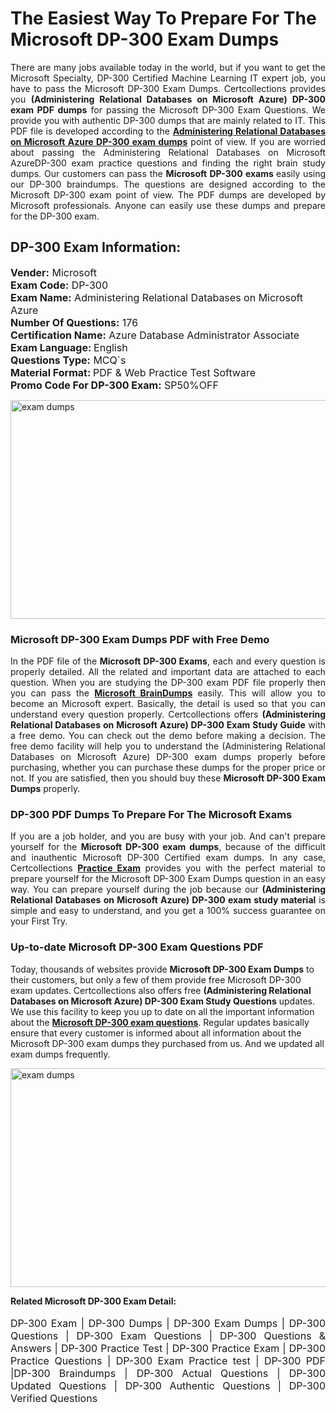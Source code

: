 <h1>The Easiest Way To Prepare For The Microsoft DP-300 Exam Dumps</h1> <p style="text-align:justify">There are many jobs available today in the world, but if you want to get the Microsoft Specialty, DP-300 Certified Machine Learning IT expert job, you have to pass the Microsoft DP-300 Exam Dumps. Certcollections provides you <strong>(Administering Relational Databases on Microsoft Azure) DP-300 exam PDF dumps</strong> for passing the Microsoft DP-300 Exam Questions. We provide you with authentic DP-300 dumps that are mainly related to IT. This PDF file is developed according to the <a href="https://www.certsofficial.com/microsoft/dp-300-questions"><strong>Administering Relational Databases on Microsoft Azure DP-300 exam dumps</strong></a> point of view. If you are worried about passing the Administering Relational Databases on Microsoft AzureDP-300 exam practice questions and finding the right brain study dumps. Our customers can pass the <strong>Microsoft DP-300 exams </strong>easily using our DP-300 braindumps. The questions are designed according to the Microsoft DP-300 exam point of view. The PDF dumps are developed by Microsoft professionals. Anyone can easily use these dumps and prepare for the DP-300 exam.</p> <h2><strong>DP-300 Exam Information:</strong></h2> <p><span style="font-size:16px"><strong>Vender:</strong> Microsoft<br /> <strong>Exam Code:</strong> DP-300<br /> <strong>Exam Name:</strong> Administering Relational Databases on Microsoft Azure<br /> <strong>Number Of Questions:</strong> 176<br /> <strong>Certification Name:</strong> Azure Database Administrator Associate<br /> <strong>Exam Language: </strong>English<br /> <strong>Questions Type:</strong> MCQ`s<br /> <strong>Material Format: </strong>PDF & Web Practice Test Software<br /> <strong>Promo Code For DP-300 Exam:</strong> SP50%OFF</span></p> <p><a href="https://www.certsofficial.com/microsoft/dp-300-questions" rel="no-follow"><img alt="exam dumps" src="https://www.certcollections.com/uploads/content/certsofficial.jpg" style="height:350px; width:750px" /></a></p> <h3><strong>Microsoft DP-300 Exam Dumps PDF with Free Demo</strong></h3> <p style="text-align:justify">In the PDF file of the <strong>Microsoft DP-300 Exams</strong>, each and every question is properly detailed. All the related and important data are attached to each question. When you are studying the DP-300 exam PDF file properly then you can pass the <a href="https://www.certsofficial.com/microsoft-dumps"><strong>Microsoft BrainDumps</strong></a> easily. This will allow you to become an Microsoft expert. Basically, the detail is used so that you can understand every question properly. Certcollections offers <strong>(Administering Relational Databases on Microsoft Azure) DP-300 Exam Study Guide</strong> with a free demo. You can check out the demo before making a decision. The free demo facility will help you to understand the (Administering Relational Databases on Microsoft Azure) DP-300 exam dumps properly before purchasing, whether you can purchase these dumps for the proper price or not. If you are satisfied, then you should buy these <strong>Microsoft DP-300 Exam Dumps</strong> properly.</p> <h3><strong>DP-300 PDF Dumps To Prepare For The Microsoft Exams</strong></h3> <p style="text-align:justify">If you are a job holder, and you are busy with your job. And can't prepare yourself for the <strong>Microsoft DP-300 exam dumps</strong>, because of the difficult and inauthentic Microsoft DP-300 Certified exam dumps. In any case, Certcollections <strong><a href="https://www.certsofficial.com/">Practice Exam</a></strong> provides you with the perfect material to prepare yourself for the Microsoft DP-300 Exam Dumps question in an easy way. You can prepare yourself during the job because our <strong>(Administering Relational Databases on Microsoft Azure) DP-300 exam study material</strong> is simple and easy to understand, and you get a 100% success guarantee on your First Try.</p> <h3><strong>Up-to-date Microsoft DP-300 Exam Questions PDF</strong></h3> <p>Today, thousands of websites provide <strong>Microsoft DP-300 Exam Dumps</strong> to their customers, but only a few of them provide free Microsoft DP-300 exam updates. Certcollections also offers free <strong>(Administering Relational Databases on Microsoft Azure) DP-300 Exam Study Questions</strong> updates. We use this facility to keep you up to date on all the important information about the <a href="https://www.certsofficial.com/microsoft/dp-300-questions"><strong>Microsoft DP-300 exam questions</strong></a>. Regular updates basically ensure that every customer is informed about all information about the Microsoft DP-300 exam dumps they purchased from us. And we updated all exam dumps frequently.</p> <p><a href="https://www.certsofficial.com/microsoft/dp-300-questions"><img alt="exam dumps " src="https://www.certcollections.com/uploads/content/certsofficial2.jpg" style="height:350px; width:750px" /></a></p> <p style="text-align:justify"><span style="font-size:14px"><strong>Related Microsoft DP-300 Exam Detail:</strong></span><br /> <br /> <span style="font-size:16px">DP-300 Exam | DP-300 Dumps | DP-300 Exam Dumps | DP-300 Questions | DP-300 Exam Questions | DP-300 Questions & Answers | DP-300 Practice Test | DP-300 Practice Exam | DP-300 Practice Questions | DP-300 Exam Practice test | DP-300 PDF |DP-300 Braindumps | DP-300 Actual Questions | DP-300 Updated Questions | DP-300 Authentic Questions | DP-300 Verified Questions</span></p>
